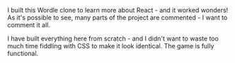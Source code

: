 I built this Wordle clone to learn more about React - and it worked wonders!
As it's possible to see, many parts of the project are commented - I want to comment it all.

I have built everything here from scratch - and I didn't want to waste too much time fiddling with CSS to make it look identical.
The game is fully functional.
